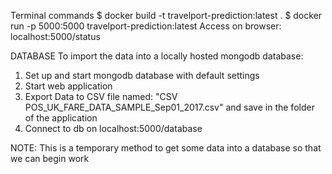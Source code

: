 Terminal commands
    $ docker build -t travelport-prediction:latest .
    $ docker run -p 5000:5000 travelport-prediction:latest
Access on browser:
    localhost:5000/status

DATABASE
To import the data into a locally hosted mongodb database:
1) Set up and start mongodb database with default settings
2) Start web application
3) Export Data to CSV file named: "CSV POS_UK_FARE_DATA_SAMPLE_Sep01_2017.csv"
 and save in the folder of the application
4) Connect to db on localhost:5000/database

NOTE: This is a temporary method to get some data into a database so that we
can begin work
